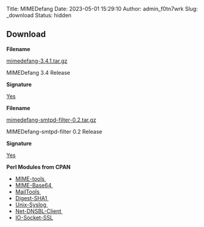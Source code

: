 Title: MIMEDefang
Date: 2023-05-01 15:29:10
Author: admin_f0tn7wrk
Slug: _download
Status: hidden

## Download

**Filename**

[mimedefang-3.4.1.tar.gz](https://mimedefang.org/releases/mimedefang-3.4.1.tar.gz)

MIMEDefang 3.4 Release

**Signature**

[Yes](https://mimedefang.org/releases/mimedefang-3.4.1.tar.gz.sig)

**Filename**

[mimedefang-smtpd-filter-0.2.tar.gz](https://mimedefang.org/releases/opensmtpd/mimedefang-smtpd-filter-0.2.tar.gz)

MIMEDefang-smtpd-filter 0.2 Release

**Signature**

[Yes](https://mimedefang.org/releases/opensmtpd/mimedefang-smtpd-filter-0.2.tar.gz.sig)

**Perl Modules from CPAN**

-   [MIME-tools ](https://metacpan.org/search?q=MIME-tools)
-   [MIME-Base64 ](https://metacpan.org/search?q=MIME-Base64)
-   [MailTools ](https://metacpan.org/release/MailTools)
-   [Digest-SHA1 ](https://metacpan.org/search?q=Digest-SHA1)
-   [Unix-Syslog ](https://metacpan.org/search?q=Unix-Syslog)
-   [Net-DNSBL-Client ](https://metacpan.org/search?q=Net-DNSBL-Client)
-   [IO-Socket-SSL](https://metacpan.org/search?q=IO-Socket-SSL)
